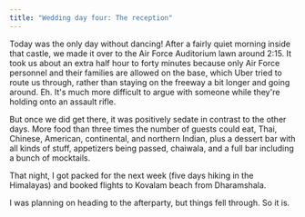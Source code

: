```yaml
---
title: "Wedding day four: The reception"
---
```


Today was the only day without dancing! After a fairly quiet morning inside that castle, we made it over to the Air Force Auditorium lawn around 2:15. It took us about an extra half hour to forty minutes because only Air Force personnel and their families are allowed on the base, which Uber tried to route us through, rather than staying on the freeway a bit longer and going around. Eh. It's much more difficult to argue with someone while they're holding onto an assault rifle.

But once we did get there, it was positively sedate in contrast to the other days. More food than three times the number of guests could eat, Thai, Chinese, American, continental, and northern Indian, plus a  dessert bar with all kinds of stuff, appetizers being passed, chaiwala, and a full bar including a bunch of mocktails.

That night, I got packed for the next week (five days hiking in the Himalayas) and booked flights to Kovalam beach from Dharamshala.

I was planning on heading to the afterparty, but things fell through. So it is.
